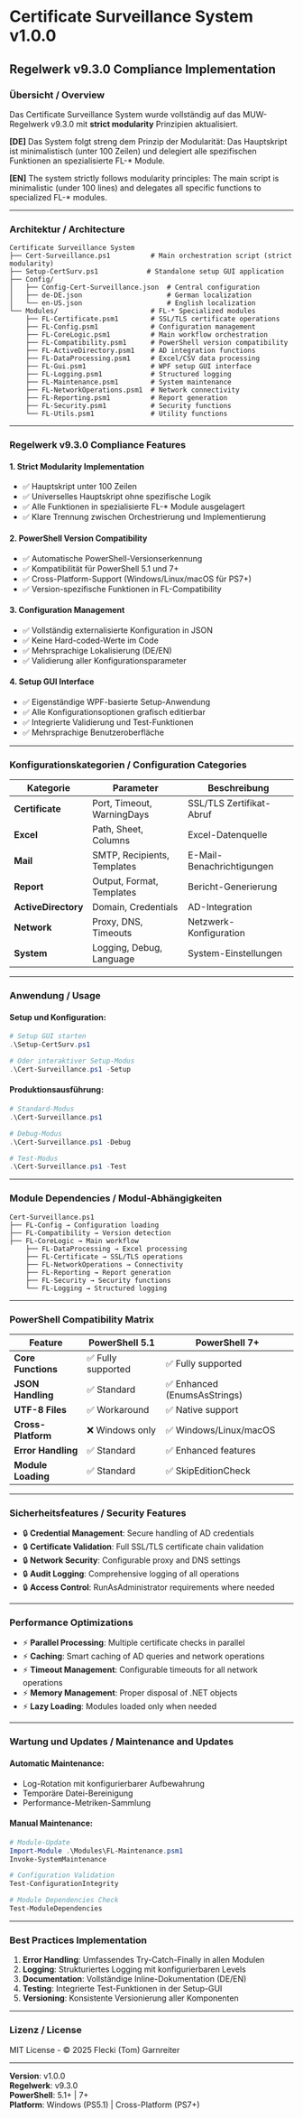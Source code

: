 # Certificate Surveillance System v1.0.0
## Regelwerk v9.3.0 Compliance Implementation

### Übersicht / Overview

Das Certificate Surveillance System wurde vollständig auf das MUW-Regelwerk v9.3.0 mit **strict modularity** Prinzipien aktualisiert.

**[DE]** Das System folgt streng dem Prinzip der Modularität: Das Hauptskript ist minimalistisch (unter 100 Zeilen) und delegiert alle spezifischen Funktionen an spezialisierte FL-* Module.

**[EN]** The system strictly follows modularity principles: The main script is minimalistic (under 100 lines) and delegates all specific functions to specialized FL-* modules.

---

### Architektur / Architecture

```
Certificate Surveillance System
├── Cert-Surveillance.ps1          # Main orchestration script (strict modularity)
├── Setup-CertSurv.ps1            # Standalone setup GUI application
├── Config/
│   ├── Config-Cert-Surveillance.json  # Central configuration
│   ├── de-DE.json                     # German localization
│   └── en-US.json                     # English localization
└── Modules/                       # FL-* Specialized modules
    ├── FL-Certificate.psm1        # SSL/TLS certificate operations
    ├── FL-Config.psm1             # Configuration management
    ├── FL-CoreLogic.psm1          # Main workflow orchestration
    ├── FL-Compatibility.psm1      # PowerShell version compatibility
    ├── FL-ActiveDirectory.psm1    # AD integration functions
    ├── FL-DataProcessing.psm1     # Excel/CSV data processing
    ├── FL-Gui.psm1                # WPF setup GUI interface
    ├── FL-Logging.psm1            # Structured logging
    ├── FL-Maintenance.psm1        # System maintenance
    ├── FL-NetworkOperations.psm1  # Network connectivity
    ├── FL-Reporting.psm1          # Report generation
    ├── FL-Security.psm1           # Security functions
    └── FL-Utils.psm1              # Utility functions
```

---

### Regelwerk v9.3.0 Compliance Features

#### 1. **Strict Modularity Implementation**
- ✅ Hauptskript unter 100 Zeilen
- ✅ Universelles Hauptskript ohne spezifische Logik
- ✅ Alle Funktionen in spezialisierte FL-* Module ausgelagert
- ✅ Klare Trennung zwischen Orchestrierung und Implementierung

#### 2. **PowerShell Version Compatibility**
- ✅ Automatische PowerShell-Versionserkennung
- ✅ Kompatibilität für PowerShell 5.1 und 7+
- ✅ Cross-Platform-Support (Windows/Linux/macOS für PS7+)
- ✅ Version-spezifische Funktionen in FL-Compatibility

#### 3. **Configuration Management**
- ✅ Vollständig externalisierte Konfiguration in JSON
- ✅ Keine Hard-coded-Werte im Code
- ✅ Mehrsprachige Lokalisierung (DE/EN)
- ✅ Validierung aller Konfigurationsparameter

#### 4. **Setup GUI Interface**
- ✅ Eigenständige WPF-basierte Setup-Anwendung
- ✅ Alle Konfigurationsoptionen grafisch editierbar
- ✅ Integrierte Validierung und Test-Funktionen
- ✅ Mehrsprachige Benutzeroberfläche

---

### Konfigurationskategorien / Configuration Categories

| Kategorie | Parameter | Beschreibung |
|-----------|-----------|--------------|
| **Certificate** | Port, Timeout, WarningDays | SSL/TLS Zertifikat-Abruf |
| **Excel** | Path, Sheet, Columns | Excel-Datenquelle |
| **Mail** | SMTP, Recipients, Templates | E-Mail-Benachrichtigungen |
| **Report** | Output, Format, Templates | Bericht-Generierung |
| **ActiveDirectory** | Domain, Credentials | AD-Integration |
| **Network** | Proxy, DNS, Timeouts | Netzwerk-Konfiguration |
| **System** | Logging, Debug, Language | System-Einstellungen |

---

### Anwendung / Usage

#### Setup und Konfiguration:
```powershell
# Setup GUI starten
.\Setup-CertSurv.ps1

# Oder interaktiver Setup-Modus
.\Cert-Surveillance.ps1 -Setup
```

#### Produktionsausführung:
```powershell
# Standard-Modus
.\Cert-Surveillance.ps1

# Debug-Modus
.\Cert-Surveillance.ps1 -Debug

# Test-Modus
.\Cert-Surveillance.ps1 -Test
```

---

### Module Dependencies / Modul-Abhängigkeiten

```
Cert-Surveillance.ps1
├── FL-Config → Configuration loading
├── FL-Compatibility → Version detection
├── FL-CoreLogic → Main workflow
    ├── FL-DataProcessing → Excel processing
    ├── FL-Certificate → SSL/TLS operations
    ├── FL-NetworkOperations → Connectivity
    ├── FL-Reporting → Report generation
    ├── FL-Security → Security functions
    └── FL-Logging → Structured logging
```

---

### PowerShell Compatibility Matrix

| Feature | PowerShell 5.1 | PowerShell 7+ |
|---------|----------------|---------------|
| **Core Functions** | ✅ Fully supported | ✅ Fully supported |
| **JSON Handling** | ✅ Standard | ✅ Enhanced (EnumsAsStrings) |
| **UTF-8 Files** | ✅ Workaround | ✅ Native support |
| **Cross-Platform** | ❌ Windows only | ✅ Windows/Linux/macOS |
| **Error Handling** | ✅ Standard | ✅ Enhanced features |
| **Module Loading** | ✅ Standard | ✅ SkipEditionCheck |

---

### Sicherheitsfeatures / Security Features

- 🔒 **Credential Management**: Secure handling of AD credentials
- 🔒 **Certificate Validation**: Full SSL/TLS certificate chain validation
- 🔒 **Network Security**: Configurable proxy and DNS settings
- 🔒 **Audit Logging**: Comprehensive logging of all operations
- 🔒 **Access Control**: RunAsAdministrator requirements where needed

---

### Performance Optimizations

- ⚡ **Parallel Processing**: Multiple certificate checks in parallel
- ⚡ **Caching**: Smart caching of AD queries and network operations
- ⚡ **Timeout Management**: Configurable timeouts for all network operations
- ⚡ **Memory Management**: Proper disposal of .NET objects
- ⚡ **Lazy Loading**: Modules loaded only when needed

---

### Wartung und Updates / Maintenance and Updates

#### Automatic Maintenance:
- Log-Rotation mit konfigurierbarer Aufbewahrung
- Temporäre Datei-Bereinigung
- Performance-Metriken-Sammlung

#### Manual Maintenance:
```powershell
# Module-Update
Import-Module .\Modules\FL-Maintenance.psm1
Invoke-SystemMaintenance

# Configuration Validation
Test-ConfigurationIntegrity

# Module Dependencies Check
Test-ModuleDependencies
```

---

### Best Practices Implementation

1. **Error Handling**: Umfassendes Try-Catch-Finally in allen Modulen
2. **Logging**: Strukturiertes Logging mit konfigurierbaren Levels
3. **Documentation**: Vollständige Inline-Dokumentation (DE/EN)
4. **Testing**: Integrierte Test-Funktionen in der Setup-GUI
5. **Versioning**: Konsistente Versionierung aller Komponenten

---

### Lizenz / License

MIT License - © 2025 Flecki (Tom) Garnreiter

---

**Version**: v1.0.0  
**Regelwerk**: v9.3.0  
**PowerShell**: 5.1+ | 7+  
**Platform**: Windows (PS5.1) | Cross-Platform (PS7+)
